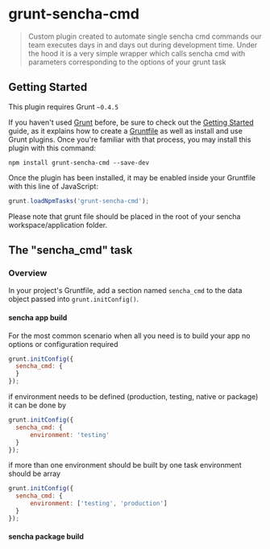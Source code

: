 # grunt-sencha-cmd

> Custom plugin created to automate single sencha cmd commands our team executes days in and days out 
> during development time. Under the hood it is a very simple wrapper which calls sencha cmd with parameters 
> corresponding to the options of your grunt task

## Getting Started
This plugin requires Grunt `~0.4.5`

If you haven't used [Grunt](http://gruntjs.com/) before, be sure to check out the [Getting Started](http://gruntjs.com/getting-started) guide, as it explains how to create a [Gruntfile](http://gruntjs.com/sample-gruntfile) as well as install and use Grunt plugins. Once you're familiar with that process, you may install this plugin with this command:

```shell
npm install grunt-sencha-cmd --save-dev
```

Once the plugin has been installed, it may be enabled inside your Gruntfile with this line of JavaScript:

```js
grunt.loadNpmTasks('grunt-sencha-cmd');
```

Please note that grunt file should be placed in the root of your sencha workspace/application folder.

## The "sencha_cmd" task

### Overview
In your project's Gruntfile, add a section named `sencha_cmd` to the data object passed into `grunt.initConfig()`.


####  sencha app build
For the most common scenario when all you need is to build your app no options or configuration required
```js
grunt.initConfig({
  sencha_cmd: {    
  }
});
```

if environment needs to be defined (production, testing, native or package) it can be done by
```js
grunt.initConfig({
  sencha_cmd: {
      environment: 'testing'
  }
});
```

if more than one environment should be built by one task environment should be array
```js
grunt.initConfig({
  sencha_cmd: {
      environment: ['testing', 'production']
  }
});
```

#### sencha package build